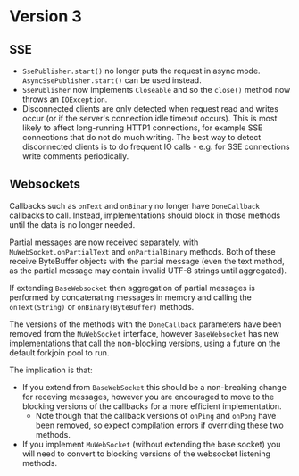 Version 3
=========

SSE
---

* `SsePublisher.start()` no longer puts the request in async mode. `AsyncSsePublisher.start()` can be used instead.
* `SsePublisher` now implements `Closeable` and so the `close()` method now throws an `IOException`.
* Disconnected clients are only detected when request read and writes occur (or if the server's connection idle timeout occurs). 
This is most likely to affect long-running HTTP1 connections, for example SSE connections that do not do much writing.
The best way to detect disconnected clients is to do frequent IO calls - e.g. for SSE connections write comments periodically.

Websockets
----------

Callbacks such as `onText` and `onBinary` no longer have `DoneCallback` callbacks to call. Instead, implementations should
block in those methods until the data is no longer needed.

Partial messages are now received separately, with `MuWebSocket.onPartialText` and `onPartialBinary` methods. Both of
these receive ByteBuffer objects with the partial message (even the text method, as the partial message may contain
invalid UTF-8 strings until aggregated).

If extending `BaseWebsocket` then aggregation of partial messages is performed by concatenating messages in memory
and calling the `onText(String)` or `onBinary(ByteBuffer)` methods.

The versions of the methods with the `DoneCallback` parameters have been removed from the `MuWebSocket` interface, however
`BaseWebsocket` has new implementations that call the non-blocking versions, using a future on the default forkjoin pool
to run.

The implication is that:

* If you extend from `BaseWebSocket` this should be a non-breaking change for receving messages, however you are encouraged to move to the
  blocking versions of the callbacks for a more efficient implementation.
    * Note though that the callback versions of `onPing` and `onPong` have been removed, so expect compilation errors if
      overriding these two methods.
* If you implement `MuWebSocket` (without extending the base socket) you will need to convert to blocking versions
  of the websocket listening methods.



